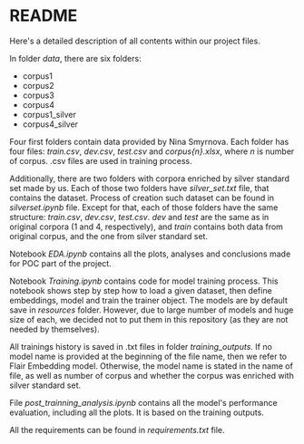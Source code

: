 <h1>README</h1>

Here's a detailed description of all contents within our project files.

In folder *data*, there are six folders:
* corpus1
* corpus2
* corpus3
* corpus4
* corpus1_silver
* corpus4_silver

Four first folders contain data provided by Nina Smyrnova. Each folder has four files: *train.csv*, *dev.csv*, *test.csv* and *corpus{n}.xlsx*, where *n* is number of corpus. .csv files are used in training process.

Additionally, there are two folders with corpora enriched by silver standard set made by us. Each of those two folders have *silver_set.txt* file, that contains the dataset. Process of creation such dataset can be found in *silverset.ipynb* file. Except for that, each of those folders have the same structure: *train.csv*, *dev.csv*, *test.csv*. *dev* and *test* are the same as in original corpora (1 and 4, respectively), and *train* contains both data from original corpus, and the one from silver standard set.

Notebook *EDA.ipynb* contains all the plots, analyses and conclusions made for POC part of the project.

Notebook *Training.ipynb* contains code for model training process. This notebook shows step by step how to load a given dataset, then define embeddings, model and train the trainer object. The models are by default save in *resources* folder. However, due to large number of models and huge size of each, we decided not to put them in this repository (as they are not needed by themselves).

All trainings history is saved in .txt files in folder *training_outputs*. If no model name is provided at the beginning of the file name, then we refer to Flair Embedding model. Otherwise, the model name is stated in the name of file, as well as number of corpus and whether the corpus was enriched with silver standard set.

File *post_trainning_analysis.ipynb* contains all the model's performance evaluation, including all the plots. It is based on the training outputs.

All the requirements can be found in *requirements.txt* file.